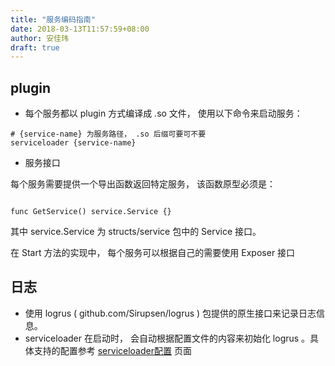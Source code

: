 ```yaml
---
title: "服务编码指南"
date: 2018-03-13T11:57:59+08:00
author: 安佳玮
draft: true
---
```




## plugin 

* 每个服务都以 plugin 方式编译成 .so 文件， 使用以下命令来启动服务： 

```
# {service-name} 为服务路径， .so 后缀可要可不要
serviceloader {service-name}
```

* 服务接口

每个服务需要提供一个导出函数返回特定服务， 该函数原型必须是：

``` 

func GetService() service.Service {}

```

其中 service.Service 为 structs/service 包中的 Service 接口。
    
在 Start 方法的实现中， 每个服务可以根据自己的需要使用 Exposer 接口


## 日志

* 使用 logrus ( github.com/Sirupsen/logrus ) 包提供的原生接口来记录日志信息。
* serviceloader 在启动时， 会自动根据配置文件的内容来初始化 logrus 。具体支持的配置参考 [serviceloader配置](/serviceloader指南/serviceloader配置/) 页面

